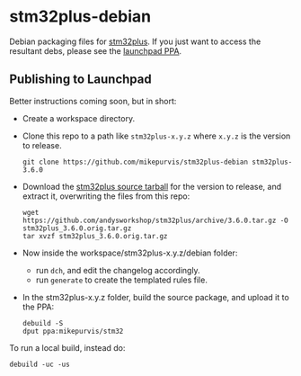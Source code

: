 stm32plus-debian
================

Debian packaging files for [stm32plus](https://github.com/andysworkshop/stm32plus).
If you just want to access the resultant debs, please see the
[launchpad PPA](https://launchpad.net/~mikepurvis/+archive/ubuntu/stm32).


Publishing to Launchpad
-----------------------

Better instructions coming soon, but in short:

 - Create a workspace directory.

 - Clone this repo to a path like `stm32plus-x.y.z` where `x.y.z` is the version to release.
    ```
    git clone https://github.com/mikepurvis/stm32plus-debian stm32plus-3.6.0
    ```

 - Download the [stm32plus source tarball](https://github.com/andysworkshop/stm32plus/releases)
   for the version to release, and extract it, overwriting the files from this repo:
    ```
    wget https://github.com/andysworkshop/stm32plus/archive/3.6.0.tar.gz -O stm32plus_3.6.0.orig.tar.gz
    tar xvzf stm32plus_3.6.0.orig.tar.gz
    ```

 - Now inside the workspace/stm32plus-x.y.z/debian folder:

   * run `dch`, and edit the changelog accordingly.
   * run `generate` to create the templated rules file.

 - In the stm32plus-x.y.z folder, build the source package, and upload it to the PPA:
    ```
    debuild -S
    dput ppa:mikepurvis/stm32
    ```

To run a local build, instead do:

    debuild -uc -us
